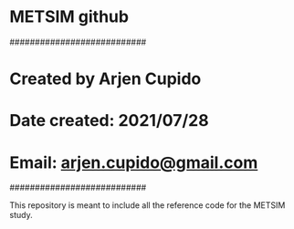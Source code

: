 # METSIM github
###########################
# Created by Arjen Cupido
# Date created: 2021/07/28
# Email: arjen.cupido@gmail.com
###########################

This repository is meant to include all the reference code for the METSIM study. 


